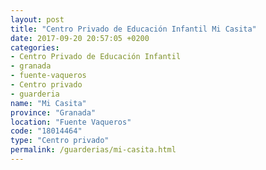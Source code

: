 ```yaml
---
layout: post
title: "Centro Privado de Educación Infantil Mi Casita"
date: 2017-09-20 20:57:05 +0200
categories:
- Centro Privado de Educación Infantil
- granada
- fuente-vaqueros
- Centro privado
- guarderia
name: "Mi Casita"
province: "Granada"
location: "Fuente Vaqueros"
code: "18014464"
type: "Centro privado"
permalink: /guarderias/mi-casita.html
---
```

